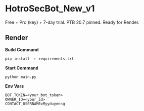 
# HotroSecBot_New_v1
Free + Pro (key) + 7-day trial. PTB 20.7 pinned. Ready for Render.

## Render
**Build Command**
```
pip install -r requirements.txt
```
**Start Command**
```
python main.py
```
**Env Vars**
```
BOT_TOKEN=<your_bot_token>
OWNER_ID=<your_id>
CONTACT_USERNAME=Myyduyenng
```
